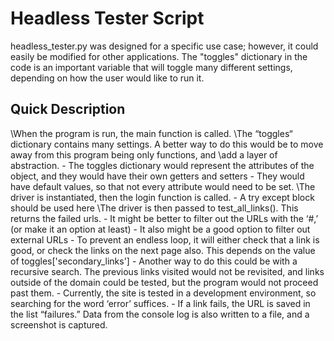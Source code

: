 # Headless Tester Script

headless_tester.py was designed for a specific use case; however, it could easily be modified for other applications. The "toggles" dictionary in the code is an important variable that will toggle many different settings, depending on how the user would like to run it.

## Quick Description
\When the program is run, the main function is called.
\The “toggles“ dictionary contains many settings. A better way to do this would be to move away from this program being only functions, and \add a layer of abstraction.
	- The toggles dictionary would represent the attributes of the object, and they would have their own getters and setters
	- They would have default values, so that not every attribute would need to be set.
\The driver is instantiated, then the login function is called.
	- A try except block should be used here
\The driver is then passed to test_all_links(). This returns the failed urls.
	- It might be better to filter out the URLs with the ‘#,’ (or make it an option at least)
	- It also might be a good option to filter out external URLs
	- To prevent an endless loop, it will either check that a link is good, or check the links on the next page also. This depends on the value of toggles['secondary_links']
		- Another way to do this could be with a recursive search. The previous links visited would not be revisited, and links outside of the domain could be tested, but the program would not proceed past them.
	- Currently, the site is tested in a development environment, so searching for the word ‘error’ suffices.
	- If a link fails, the URL is saved in the list “failures.” Data from the console log is also written to a file, and a screenshot is captured.
